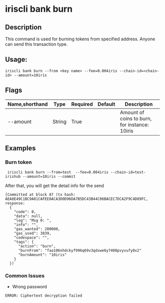 # iriscli bank burn

## Description

This command is used for burning tokens from specified address. Anyone can send this transaction type. 
## Usage:

```
iriscli bank burn --from <key name> --fee=0.004iris --chain-id=<chain-id> --amount=10iris
```

## Flags

| Name,shorthand   | Type   | Required | Default               | Description                                                  |
| ---------------- | ------ | -------- | --------------------- | ------------------------------------------------------------ |
| --amount         | String | True     |                       | Amount of coins to burn, for instance: 10iris                |


## Examples

### Burn token 

```
 iriscli bank burn --from=test  --fee=0.004iris --chain-id=test-irishub --amount=10iris --commit
```

After that, you will get the detail info for the send

```
[Committed at block 87 (tx hash: AEA8E49C1BC9A81CAFEE8ACA3D0D96DA7B5DC43B44C06BACEC7DCA2F9C4D89FC, response:
  {
    "code": 0,
    "data": null,
    "log": "Msg 0: ",
    "info": "",
    "gas_wanted": 200000,
    "gas_used": 3839,
    "codespace": "",
    "tags": {
      "action": "burn",
      "burnFrom": "faa106nhdckyf996q69v3qdxwe6y7408pvyvufy0x2"
      "burnAmount": "10iris"
    }
  })
```
### Common Issues

* Wrong password

```$xslt
ERROR: Ciphertext decryption failed
```
